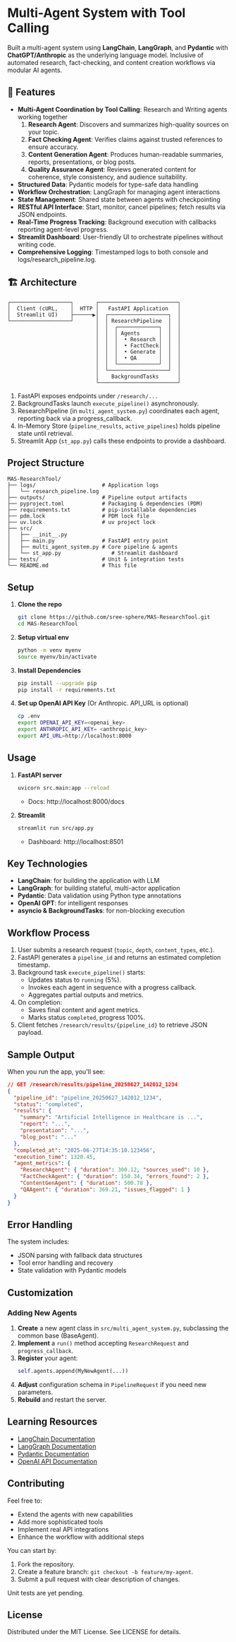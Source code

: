 # Multi-Agent System with Tool Calling

Built a multi-agent system using **LangChain**, **LangGraph**, and **Pydantic** with **ChatGPT/Anthropic** as the underlying language model. Inclusive of automated research, fact-checking, and content creation workflows via modular AI agents.

## 🚀 Features

- **Multi-Agent Coordination by Tool Calling**: Research and Writing agents working together
   1. **Research Agent**: Discovers and summarizes high-quality sources on your topic.
   2. **Fact Checking Agent**: Verifies claims against trusted references to ensure accuracy.
   3. **Content Generation Agent**: Produces human-readable summaries, reports, presentations, or blog posts.
   4. **Quality Assurance Agent**: Reviews generated content for coherence, style consistency, and audience suitability.
- **Structured Data**: Pydantic models for type-safe data handling
- **Workflow Orchestration**: LangGraph for managing agent interactions
- **State Management**: Shared state between agents with checkpointing
- **RESTful API Interface**: Start, monitor, cancel pipelines; fetch results via JSON endpoints.
- **Real-Time Progress Tracking**: Background execution with callbacks reporting agent-level progress.
- **Streamlit Dashboard**: User-friendly UI to orchestrate pipelines without writing code.
- **Comprehensive Logging**: Timestamped logs to both console and logs/research_pipeline.log.

## 🏗️ Architecture

```
┌───────────────────┐       ┌─────────────────────────┐
│  Client (cURL,    │  HTTP │   FastAPI Application   │
│  Streamlit UI)    ├──────▶│  ┌───────────────────┐  │
└───────────────────┘       │  │ ResearchPipeline  │  │
                            │  │  ┌─────────────┐  │  │
                            │  │  │ Agents      │  │  │
                            │  │  │  • Research │  │  │
                            │  │  │  • FactCheck│  │  │
                            │  │  │  • Generate │  │  │
                            │  │  │  • QA       │  │  │
                            │  │  └─────────────┘  │  │
                            │  └───────────────────┘  │
                            │    BackgroundTasks      │
                            └─────────────────────────┘

```
1. FastAPI exposes endpoints under ```/research/...```
2. BackgroundTasks launch ```execute_pipeline()``` asynchronously.
3. ResearchPipeline (in ```multi_agent_system.py```) coordinates each agent, reporting back via a progress_callback.
4. In-Memory Store (```pipeline_results```, ```active_pipelines```) holds pipeline state until retrieval.
5. Streamlit App (```st_app.py```) calls these endpoints to provide a dashboard.

## Project Structure

```
MAS-ResearchTool/
├── logs/                     # Application logs
│   └── research_pipeline.log
├── outputs/                  # Pipeline output artifacts
├── pyproject.toml            # Packaging & dependencies (PDM)
├── requirements.txt          # pip-installable dependencies
├── pdm.lock                  # PDM lock file
├── uv.lock                   # uv project lock
├── src/
│   ├── __init__.py
│   ├── main.py               # FastAPI entry point
│   ├── multi_agent_system.py # Core pipeline & agents
│   └── st_app.py                # Streamlit dashboard
├── tests/                    # Unit & integration tests
└── README.md                 # This file
```

## Setup

1. **Clone the repo**
   ```bash
   git clone https://github.com/sree-sphere/MAS-ResearchTool.git
   cd MAS-ResearchTool
   ```

2. **Setup virtual env**
   ```bash
   python -m venv myenv
   source myenv/bin/activate
   ```

3. **Install Dependencies**
   ```bash
   pip install --upgrade pip
   pip install -r requirements.txt
   ```

4. **Set up OpenAI API Key** (Or Anthropic. API_URL is optional)
   ```bash
   cp .env
   export OPENAI_API_KEY=<openai_key>
   export ANTHROPIC_API_KEY= <anthropic_key>
   export API_URL=http://localhost:8000
   ```

## Usage

1. **FastAPI server**
   ```bash
   uvicorn src.main:app --reload
   ```
   - Docs: http://localhost:8000/docs

2. **Streamlit**
   ```bash
   streamlit run src/app.py
   ```
   - Dashboard: http://localhost:8501

## Key Technologies

- **LangChain**: for building the application with LLM
- **LangGraph**: for building stateful, multi-actor application
- **Pydantic**: Data validation using Python type annotations
- **OpenAI GPT**: for intelligent responses
- **asyncio & BackgroundTasks**: for non-blocking execution

## Workflow Process

1. User submits a research request (```topic```, ```depth```, ```content_types```, etc.).
2. FastAPI generates a ```pipeline_id``` and returns an estimated completion timestamp.
3. Background task ```execute_pipeline()``` starts:
   - Updates status to ```running``` (5%).
   - Invokes each agent in sequence with a progress callback.
   - Aggregates partial outputs and metrics.
4. On completion:
   - Saves final content and agent metrics.
   - Marks status ```completed```, progress 100%.
5. Client fetches ```/research/results/{pipeline_id}``` to retrieve JSON payload.

## Sample Output

When you run the app, you'll see:

```json
// GET /research/results/pipeline_20250627_142012_1234
{
  "pipeline_id": "pipeline_20250627_142012_1234",
  "status": "completed",
  "results": {
    "summary": "Artificial Intelligence in Healthcare is ...",
    "report": "...",
    "presentation": "...",
    "blog_post": "..."
  },
  "completed_at": "2025-06-27T14:35:10.123456",
  "execution_time": 1320.45,
  "agent_metrics": {
    "ResearchAgent": { "duration": 300.12, "sources_used": 10 },
    "FactCheckAgent": { "duration": 150.34, "errors_found": 2 },
    "ContentGenAgent": { "duration": 500.78 },
    "QAAgent": { "duration": 369.21, "issues_flagged": 1 }
  }
}
```

## Error Handling

The system includes:
- JSON parsing with fallback data structures
- Tool error handling and recovery
- State validation with Pydantic models

## Customization

### Adding New Agents
1. **Create** a new agent class in ```src/multi_agent_system.py```, subclassing the common base (BaseAgent).
2. **Implement** a ```run()``` method accepting ```ResearchRequest``` and ```progress_callback```.
3. **Register** your agent:
   ```python
   self.agents.append(MyNewAgent(...))
   ```
4. **Adjust** configuration schema in ```PipelineRequest``` if you need new parameters.
5. **Rebuild** and restart the server.

## Learning Resources

- [LangChain Documentation](https://python.langchain.com/)
- [LangGraph Documentation](https://langchain-ai.github.io/langgraph/)
- [Pydantic Documentation](https://pydantic.dev/)
- [OpenAI API Documentation](https://platform.openai.com/docs/)

## Contributing

Feel free to:
- Extend the agents with new capabilities
- Add more sophisticated tools
- Implement real API integrations
- Enhance the workflow with additional steps

You can start by:
1. Fork the repository.
2. Create a feature branch: ```git checkout -b feature/my-agent```.
3. Submit a pull request with clear description of changes.

Unit tests are yet pending.

## License

Distributed under the MIT License. See LICENSE for details.